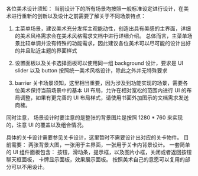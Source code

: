 各位美术设计须知：
当前设计下的所有场景均按照一般标准设定进行设计，在美术进行重新的创新以及设计之前需要了解关于不同场景特点：

1. 主菜单场景，建议美术充分发挥主观能动性，创造出具有美感的主界面，详细的美术风格需求会在美术风格需求文档中进行详细介绍。 
总体而言，主菜单场景比较单调并没有特殊的功能需求，因此建议各位美术可以尽可能的设计出好的并且贴近主题的界面样式

2. 设置面板以及关卡选择面板可以使用同一组 background 设计，要求是 UI slider 以及 button 按照统一美术风格设计，除此之外并无特殊要求

3. barrier 关卡场景须知，这里相当重要，因为涉及到功能实现的场景，需要各位美术保持当前场景中的基本 UI 布局，允许在相对宽松的范围内进行 UI 的布局调整，如果有更完善的 UI 布局样式，请使用书面外加图示的文档需求发送商榷。

同时注意， 场景设计时要注意的是整张的背景图片是按照 1280 * 760 来实现的，注意 UI 的覆盖以及组合情况。

具体的关卡设计需要参见关卡设计，这里暂时不需要设计出对应的关卡物件。
目前需要：
两张背景大图，一张用于主界面，一张用于关卡内背景设计。
一套简单的 UI 组件面板包含： 按钮，滑动条，提示框，以及图片小框，关闭或者返回按钮
聊天框面板， 卡牌显示面板，效果展示面板。
按照美术自己的意愿可以复用的部分可以不用设计。
